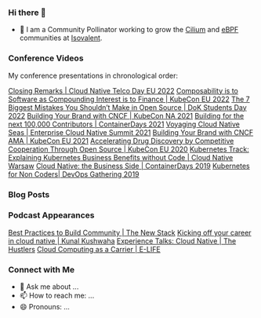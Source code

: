 ### Hi there 👋
- 🔭 I am a Community Pollinator working to grow the [Cilium](https://github.com/cilium/cilium) and [eBPF](https://www.ebpf.io/) communities at [Isovalent](https://isovalent.com/).

### Conference Videos

My conference presentations in chronological order:

[Closing Remarks | Cloud Native Telco Day EU 2022](https://www.youtube.com/watch?v=1mhXXHvO0A0)
[Composability is to Software as Compounding Interest is to Finance | KubeCon EU 2022](https://www.youtube.com/watch?v=25aVkm89ZT8)
[The 7 Biggest Mistakes You Shouldn’t Make in Open Source | DoK Students Day 2022](https://www.youtube.com/watch?v=D6xZ0Erw71U)
[Building Your Brand with CNCF | KubeCon NA 2021](https://www.youtube.com/watch?v=Sq0ef-VK9p4)
[Building for the next 100,000 Contributors | ContainerDays 2021](https://www.youtube.com/watch?v=O7Nw8aBUoQg)
[Voyaging Cloud Native Seas | Enterprise Cloud Native Summit 2021](https://www.youtube.com/watch?v=Hcg8uJUzc-Q)
[Building Your Brand with CNCF AMA | KubeCon EU 2021](https://www.youtube.com/watch?v=LSz255aTihY)
[Accelerating Drug Discovery by Competitive Cooperation Through Open Source | KubeCon EU 2020](https://www.youtube.com/watch?v=k5J-9d1gUd4)
[Kubernetes Track: Explaining Kubernetes Business Benefits without Code | Cloud Native Warsaw](https://www.youtube.com/watch?v=9z4uaUsnLr4)
[Cloud Native: the Business Side | ContainerDays 2019](https://www.youtube.com/watch?v=WukXwY6e8No&t=19s)
[Kubernetes for Non Coders| DevOps Gathering 2019](https://www.youtube.com/watch?v=krgzpyAe27o)


### Blog Posts



### Podcast Appearances

[Best Practices to Build Community | The New Stack](https://www.youtube.com/watch?v=RXlmw19TPow)
[Kicking off your career in cloud native | Kunal Kushwaha](https://www.youtube.com/watch?v=F9GiJ10fnW4)
[Experience Talks: Cloud Native | The Hustlers](https://www.youtube.com/watch?v=CSrn2IBao-w)
[Cloud Computing as a Carrier | E-LIFE](https://www.youtube.com/watch?v=XwMpcZkqrck)

### Connect with Me


- 💬 Ask me about ...
- 📫 How to reach me: ...
- 😄 Pronouns: ...

